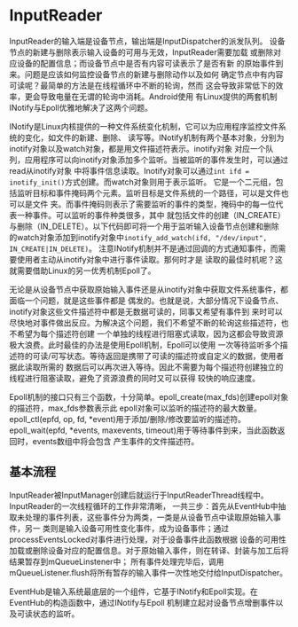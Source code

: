 
# InputReader

InputReader的输入端是设备节点，输出端是InputDispatcher的派发队列。
设备节点的新建与删除表示输入设备的可用与无效，InputReader需要加载
或删除对应设备的配置信息；而设备节点中是否有内容可读表示了是否有新
的原始事件到来。问题是应该如何监控设备节点的新建与删除动作以及如何
确定节点中有内容可读呢？最简单的方法是在线程循环中不断的轮询，然而
这会导致非常低下的效率，更会导致电量在无谓的轮询中消耗。Android使用
有Linux提供的两套机制INotify与Epoll优雅地解决了这两个问题。

INotify是Linux内核提供的一种文件系统变化机制，它可以为应用程序监控文件系统的变化，如文件的新建、删除、
读写等。INotify机制有两个基本对象，分别为inotify对象以及watch对象，都是用文件描述符表示。inotify对象
对应一个队列，应用程序可以向inotify对象添加多个监听。当被监听的事件发生时，可以通过read从inotify对象
中将事件信息读取。Inotify对象可以通过`int ifd = inotify_init()`方式创建。而watch对象则用于表示监听。
它是一个二元组，包括监听目标和事件掩码两个元素。监听目标是文件系统的一个路径，可以是文件也可以是文件
夹。而事件掩码则表示了需要监听的事件的类型，掩码中的每一位代表一种事件。可以监听的事件种类很多，其中
就包括文件的创建（IN_CREATE）与删除（IN_DELETE）。以下代码即可将一个用于监听输入设备节点创建和删除
的watch对象添加到inotify对象中`inotify_add_watch(ifd, "/dev/input", IN_CREATE|IN_DELETE)`。
注意INotify机制并不是通过回调的方式通知事件，而需要使用者主动从inotify对象中进行事件读取。那何时才是
读取的最佳时机呢？这就需要借助Linux的另一优秀机制Epoll了。

无论是从设备节点中获取原始输入事件还是从inotify对象中获取文件系统事件，都面临一个问题，就是这些事件都是
偶发的。也就是说，大部分情况下设备节点、inotify对象这些文件描述符中都是无数据可读的，同事又希望有事件到
来时可以尽快地对事件做出反应。为解决这个问题，我们不希望不断的轮询这些描述符，也不希望为每个描述符创建
一个单独的线程进行阻塞式读取，因为这都会导致资源极大浪费。此时最佳的办法是使用Epoll机制，Epoll可以使用
一次等待监听多个描述符的可读/可写状态。等待返回是携带了可读的描述符或自定义的数据，使用者据此读取所需的
数据后可以再次进入等待。因此不需要为每个描述符创建独立的线程进行阻塞读取，避免了资源浪费的同时又可以获得
较快的响应速度。

Epoll机制的接口只有三个函数，十分简单。epoll_create(max_fds)创建epoll对象的描述符，max_fds参数表示此
epoll对象可以监听的描述符的最大数量。epoll_ctl(epfd, op, fd, *event)用于添加/删除/修改要监听的描述符。
epoll_wait(epfd, *events, maxevents, timeout)用于等待事件到来，当此函数返回时，events数组中将会包含
产生事件的文件描述符。


## 基本流程

InputReader被InputManager创建后就运行于InputReaderThread线程中。InputReader的一次线程循环的工作非常清晰，
一共三步：首先从EventHub中抽取未处理的事件列表，这些事件分为两类，一类是从设备节点中读取原始输入事件，另一
类则是输入设备可用性变化事件，成为设备事件；通过processEventsLocked对事件进行处理，对于设备事件此函数根据
设备的可用性加载或删除设备对应的配置信息。对于原始输入事件，则在转译、封装与加工后将结果暂存到mQueueLinstener中；
所有事件处理完毕后，调用mQueueListener.flush将所有暂存的输入事件一次性地交付给InputDispatcher。

EventHub是输入系统最底层的一个组件，它基于INotify和Epoll实现。在EventHub的构造函数中，通过INotify与Epoll
机制建立起对设备节点增删事件以及可读状态的监听。

